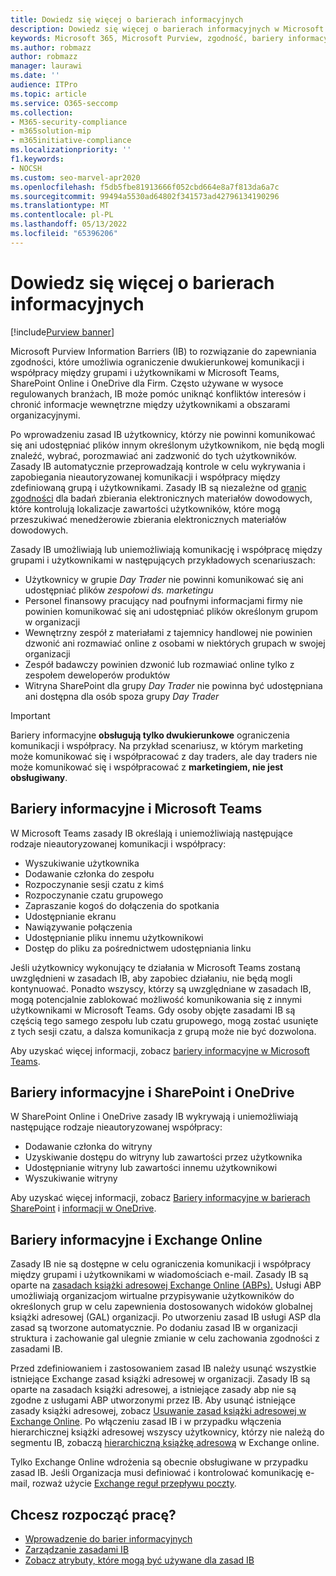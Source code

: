```yaml
---
title: Dowiedz się więcej o barierach informacyjnych
description: Dowiedz się więcej o barierach informacyjnych w Microsoft Purview.
keywords: Microsoft 365, Microsoft Purview, zgodność, bariery informacyjne
ms.author: robmazz
author: robmazz
manager: laurawi
ms.date: ''
audience: ITPro
ms.topic: article
ms.service: O365-seccomp
ms.collection:
- M365-security-compliance
- m365solution-mip
- m365initiative-compliance
ms.localizationpriority: ''
f1.keywords:
- NOCSH
ms.custom: seo-marvel-apr2020
ms.openlocfilehash: f5db5fbe81913666f052cbd664e8a7f813da6a7c
ms.sourcegitcommit: 99494a5530ad64802f341573ad42796134190296
ms.translationtype: MT
ms.contentlocale: pl-PL
ms.lasthandoff: 05/13/2022
ms.locfileid: "65396206"
---
```

# <a name="learn-about-information-barriers"></a>Dowiedz się więcej o barierach informacyjnych

[!include[Purview banner](../includes/purview-rebrand-banner.md)]

Microsoft Purview Information Barriers (IB) to rozwiązanie do zapewniania zgodności, które umożliwia ograniczenie dwukierunkowej komunikacji i współpracy między grupami i użytkownikami w Microsoft Teams, SharePoint Online i OneDrive dla Firm. Często używane w wysoce regulowanych branżach, IB może pomóc uniknąć konfliktów interesów i chronić informacje wewnętrzne między użytkownikami a obszarami organizacyjnymi.

Po wprowadzeniu zasad IB użytkownicy, którzy nie powinni komunikować się ani udostępniać plików innym określonym użytkownikom, nie będą mogli znaleźć, wybrać, porozmawiać ani zadzwonić do tych użytkowników. Zasady IB automatycznie przeprowadzają kontrole w celu wykrywania i zapobiegania nieautoryzowanej komunikacji i współpracy między zdefiniowaną grupą i użytkownikami. Zasady IB są niezależne od [granic zgodności](/microsoft-365/compliance/set-up-compliance-boundaries) dla badań zbierania elektronicznych materiałów dowodowych, które kontrolują lokalizacje zawartości użytkowników, które mogą przeszukiwać menedżerowie zbierania elektronicznych materiałów dowodowych.

Zasady IB umożliwiają lub uniemożliwiają komunikację i współpracę między grupami i użytkownikami w następujących przykładowych scenariuszach:

- Użytkownicy w grupie *Day Trader* nie powinni komunikować się ani udostępniać plików *zespołowi ds. marketingu*
- Personel finansowy pracujący nad poufnymi informacjami firmy nie powinien komunikować się ani udostępniać plików określonym grupom w organizacji
- Wewnętrzny zespół z materiałami z tajemnicy handlowej nie powinien dzwonić ani rozmawiać online z osobami w niektórych grupach w swojej organizacji
- Zespół badawczy powinien dzwonić lub rozmawiać online tylko z zespołem deweloperów produktów
- Witryna SharePoint dla grupy *Day Trader* nie powinna być udostępniana ani dostępna dla osób spoza grupy *Day Trader*

> [!IMPORTANT]
> Bariery informacyjne **obsługują tylko dwukierunkowe** ograniczenia komunikacji i współpracy. Na przykład scenariusz, w którym marketing może komunikować się i współpracować z day traders, ale day traders nie może komunikować się i współpracować z **marketingiem, nie jest obsługiwany**.

## <a name="information-barriers-and-microsoft-teams"></a>Bariery informacyjne i Microsoft Teams

W Microsoft Teams zasady IB określają i uniemożliwiają następujące rodzaje nieautoryzowanej komunikacji i współpracy:

- Wyszukiwanie użytkownika
- Dodawanie członka do zespołu
- Rozpoczynanie sesji czatu z kimś
- Rozpoczynanie czatu grupowego
- Zapraszanie kogoś do dołączenia do spotkania
- Udostępnianie ekranu
- Nawiązywanie połączenia
- Udostępnianie pliku innemu użytkownikowi
- Dostęp do pliku za pośrednictwem udostępniania linku

Jeśli użytkownicy wykonujący te działania w Microsoft Teams zostaną uwzględnieni w zasadach IB, aby zapobiec działaniu, nie będą mogli kontynuować. Ponadto wszyscy, którzy są uwzględniane w zasadach IB, mogą potencjalnie zablokować możliwość komunikowania się z innymi użytkownikami w Microsoft Teams. Gdy osoby objęte zasadami IB są częścią tego samego zespołu lub czatu grupowego, mogą zostać usunięte z tych sesji czatu, a dalsza komunikacja z grupą może nie być dozwolona.

Aby uzyskać więcej informacji, zobacz [bariery informacyjne w Microsoft Teams](/MicrosoftTeams/information-barriers-in-teams).

## <a name="information-barriers-and-sharepoint-and-onedrive"></a>Bariery informacyjne i SharePoint i OneDrive

W SharePoint Online i OneDrive zasady IB wykrywają i uniemożliwiają następujące rodzaje nieautoryzowanej współpracy:

- Dodawanie członka do witryny
- Uzyskiwanie dostępu do witryny lub zawartości przez użytkownika
- Udostępnianie witryny lub zawartości innemu użytkownikowi
- Wyszukiwanie witryny

Aby uzyskać więcej informacji, zobacz [Bariery informacyjne w barierach SharePoint](/sharepoint/information-barriers) i [informacji w OneDrive](/onedrive/information-barriers).

## <a name="information-barriers-and-exchange-online"></a>Bariery informacyjne i Exchange Online

Zasady IB nie są dostępne w celu ograniczenia komunikacji i współpracy między grupami i użytkownikami w wiadomościach e-mail. Zasady IB są oparte na [zasadach książki adresowej Exchange Online (ABPs).](/exchange/address-books/address-book-policies/address-book-policies) Usługi ABP umożliwiają organizacjom wirtualne przypisywanie użytkowników do określonych grup w celu zapewnienia dostosowanych widoków globalnej książki adresowej (GAL) organizacji. Po utworzeniu zasad IB usługi ASP dla zasad są tworzone automatycznie. Po dodaniu zasad IB w organizacji struktura i zachowanie gal ulegnie zmianie w celu zachowania zgodności z zasadami IB.

Przed zdefiniowaniem i zastosowaniem zasad IB należy usunąć wszystkie istniejące Exchange zasad książki adresowej w organizacji. Zasady IB są oparte na zasadach książki adresowej, a istniejące zasady abp nie są zgodne z usługami ABP utworzonymi przez IB. Aby usunąć istniejące zasady książki adresowej, zobacz [Usuwanie zasad książki adresowej w Exchange Online](/exchange/address-books/address-book-policies/remove-an-address-book-policy). Po włączeniu zasad IB i w przypadku włączenia hierarchicznej książki adresowej wszyscy użytkownicy, którzy nie należą do segmentu IB, zobaczą [hierarchiczną książkę adresową](/exchange/address-books/hierarchical-address-books/hierarchical-address-books) w Exchange online.

Tylko Exchange Online wdrożenia są obecnie obsługiwane w przypadku zasad IB. Jeśli Organizacja musi definiować i kontrolować komunikację e-mail, rozważ użycie [Exchange reguł przepływu poczty](/exchange/security-and-compliance/mail-flow-rules/mail-flow-rules).

## <a name="ready-to-get-started"></a>Chcesz rozpocząć pracę?

- [Wprowadzenie do barier informacyjnych](information-barriers-policies.md)
- [Zarządzanie zasadami IB](information-barriers-edit-segments-policies.md)
- [Zobacz atrybuty, które mogą być używane dla zasad IB](information-barriers-attributes.md)
